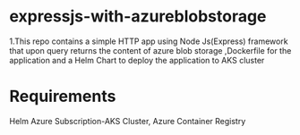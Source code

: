 ﻿# expressjs-with-azureblobstorage
 1.This repo contains a simple HTTP app using Node Js(Express) framework that upon query returns the content of azure blob storage ,Dockerfile for the application and a Helm Chart to deploy the application to AKS cluster
 # Requirements
 Helm 
 Azure Subscription-AKS Cluster, Azure Container Registry
